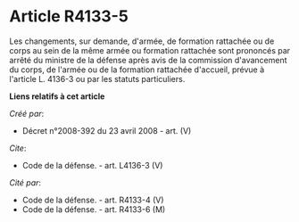 # Article R4133-5

Les changements, sur demande, d'armée, de formation rattachée ou de corps au sein de la même armée ou formation rattachée
sont prononcés par arrêté du ministre de la défense après avis de la commission d'avancement du corps, de l'armée ou de la
formation rattachée d'accueil, prévue à l'article L. 4136-3 ou par les statuts particuliers.

**Liens relatifs à cet article**

_Créé par_:

  - Décret n°2008-392 du 23 avril 2008 - art. (V)

_Cite_:

  - Code de la défense. - art. L4136-3 (V)

_Cité par_:

  - Code de la défense. - art. R4133-4 (V)
  - Code de la défense. - art. R4133-6 (M)
